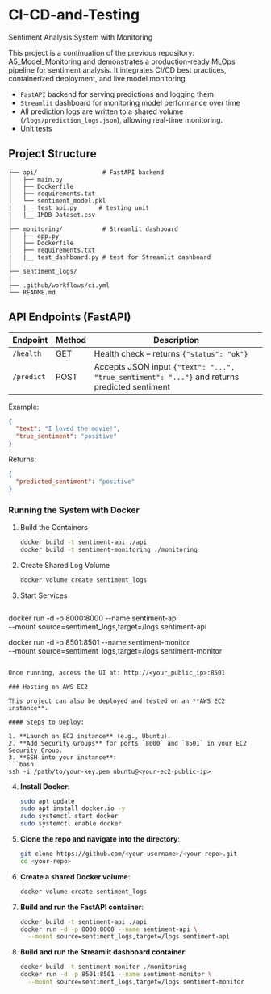 # CI-CD-and-Testing
Sentiment Analysis System with Monitoring

This project is a continuation of the previous repository: A5_Model_Monitoring and demonstrates a production-ready MLOps pipeline for sentiment analysis. It integrates CI/CD best practices, containerized deployment, and live model monitoring.

- `FastAPI` backend for serving predictions and logging them
- `Streamlit` dashboard for monitoring model performance over time
- All prediction logs are written to a shared volume (`/logs/prediction_logs.json`), allowing real-time monitoring.
- Unit tests

## Project Structure

```
├── api/                  # FastAPI backend
│   ├── main.py
│   ├── Dockerfile
│   ├── requirements.txt
│   └── sentiment_model.pkl
|   |__ test_api.py      # testing unit
|   |__ IMDB Dataset.csv
│
├── monitoring/           # Streamlit dashboard
│   ├── app.py
│   ├── Dockerfile
│   ├── requirements.txt
|   |__ test_dashboard.py # test for Streamlit dashboard
│
├── sentiment_logs/          
|
├── .github/workflows/ci.yml           
└── README.md
```

## API Endpoints (FastAPI)

| Endpoint    | Method | Description |
|-------------|--------|-------------|
| `/health`   | GET    | Health check – returns `{"status": "ok"}` |
| `/predict`  | POST   | Accepts JSON input `{"text": "...", "true_sentiment": "..."}` and returns predicted sentiment |

Example:
```json
{
  "text": "I loved the movie!",
  "true_sentiment": "positive"
}
```

Returns:
```json
{
  "predicted_sentiment": "positive"
}
```

### Running the System with Docker

1. Build the Containers

   ```bash
   docker build -t sentiment-api ./api
   docker build -t sentiment-monitoring ./monitoring
   ```
2. Create Shared Log Volume

   ```bash
   docker volume create sentiment_logs
   ```
3. Start Services
   ```bash
  docker run -d -p 8000:8000 --name sentiment-api \
  --mount source=sentiment_logs,target=/logs sentiment-api
  
  docker run -d -p 8501:8501 --name sentiment-monitor \
  --mount source=sentiment_logs,target=/logs sentiment-monitor
   ```

Once running, access the UI at: http://<your_public_ip>:8501

### Hosting on AWS EC2 

This project can also be deployed and tested on an **AWS EC2 instance**.

#### Steps to Deploy:

1. **Launch an EC2 instance** (e.g., Ubuntu).
2. **Add Security Groups** for ports `8000` and `8501` in your EC2 Security Group.
3. **SSH into your instance**:
   ```bash
   ssh -i /path/to/your-key.pem ubuntu@<your-ec2-public-ip>
   ```

4. **Install Docker**:
   ```bash
   sudo apt update
   sudo apt install docker.io -y
   sudo systemctl start docker
   sudo systemctl enable docker
   ```

5. **Clone the repo and navigate into the directory**:
   ```bash
   git clone https://github.com/<your-username>/<your-repo>.git
   cd <your-repo>
   ```

6. **Create a shared Docker volume**:
   ```bash
   docker volume create sentiment_logs
   ```

7. **Build and run the FastAPI container**:
   ```bash
   docker build -t sentiment-api ./api
   docker run -d -p 8000:8000 --name sentiment-api \
     --mount source=sentiment_logs,target=/logs sentiment-api
   ```

8. **Build and run the Streamlit dashboard container**:
   ```bash
   docker build -t sentiment-monitor ./monitoring
   docker run -d -p 8501:8501 --name sentiment-monitor \
     --mount source=sentiment_logs,target=/logs sentiment-monitor
